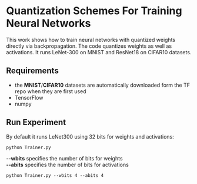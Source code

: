 # Quantization Schemes For Training Neural Networks

This work shows how to train neural networks with quantized weights directly via backpropagation. The code
quantizes weights as well as activations. It runs LeNet-300 on MNIST and ResNet18 on CIFAR10 datasets.

## Requirements
- the **MNIST**/**CIFAR10** datasets are automatically downloaded form the TF repo when they are first used
- TensorFlow
- numpy


## Run Experiment
By default it runs LeNet300 using 32 bits for weights and activations:

```markdown
python Trainer.py 
```

**--wbits** specifies the number of bits for weights\
**--abits** specifies the number of bits for activations

```markdown
python Trainer.py --wbits 4 --abits 4
```
